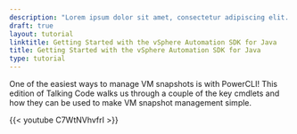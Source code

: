 ```yaml
---
description: "Lorem ipsum dolor sit amet, consectetur adipiscing elit. Quisque laoreet tempor dolor et dignissim. Nunc eleifend nibh in mauris euismod, at tristique odio efficitur. Cras."
draft: true
layout: tutorial
linktitle: Getting Started with the vSphere Automation SDK for Java
title: Getting Started with the vSphere Automation SDK for Java
type: tutorial
---
```

One of the easiest ways to manage VM snapshots is with PowerCLI! This edition of Talking Code walks us through a couple of the key cmdlets and how they can be used to make VM snapshot management simple.

{{< youtube C7WtNVhvfrI >}}

